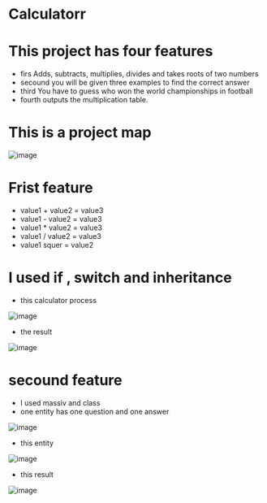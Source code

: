 # Calculatorr
# This project has four features
+ firs Adds, subtracts, multiplies, divides and takes roots of two numbers
+ secound you will be given three examples to find the correct answer
+ third You have to guess who won the world championships in football
+ fourth outputs the multiplication table.
# This is a project map

![image](https://github.com/Abdulloh8/Calculatorr/assets/124783813/1b8ca6ec-d9de-4647-b4ff-e5d13cf5e738)



# Frist feature 
+ value1 + value2 = value3 
+ value1 - value2 = value3 
+ value1 * value2 = value3 
+ value1 / value2 = value3 
+ value1  squer = value2

# I used if , switch and inheritance 
+ this calculator process

![image](https://github.com/Abdulloh8/Calculatorr/assets/124783813/114e256f-e6d7-4e75-80a6-d7276d6fd1bc)
+ the result
 
![image](https://github.com/Abdulloh8/Calculatorr/assets/124783813/09fadb08-5556-4b20-971d-3803398859b9)

# secound feature 
+ I used massiv and class
+ one entity has one question and one answer

![image](https://github.com/Abdulloh8/Calculatorr/assets/124783813/323044d9-7659-4a50-8c4b-8b59ca89c7b0)
+ this entity

![image](https://github.com/Abdulloh8/Calculatorr/assets/124783813/a94a8636-098b-46cf-8443-6ee8efefd018)
+ this result

![image](https://github.com/Abdulloh8/Calculatorr/assets/124783813/83be76fd-78b9-49b8-9c11-6552d512f3cf)





